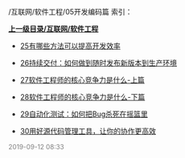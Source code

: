 /互联网/软件工程/05开发编码篇 索引：


**[上一级目录/互联网/软件工程](/互联网/软件工程/index.md)**

- [25有哪些方法可以提高开发效率](/互联网/软件工程/05开发编码篇/25有哪些方法可以提高开发效率.md)

- [26持续交付：如何做到随时发布新版本到生产环境](/互联网/软件工程/05开发编码篇/26持续交付：如何做到随时发布新版本到生产环境.md)

- [27软件工程师的核心竞争力是什么-上篇](/互联网/软件工程/05开发编码篇/27软件工程师的核心竞争力是什么-上篇.md)

- [28软件工程师的核心竞争力是什么-下篇](/互联网/软件工程/05开发编码篇/28软件工程师的核心竞争力是什么-下篇.md)

- [29自动化测试：如何把Bug杀死在摇篮里](/互联网/软件工程/05开发编码篇/29自动化测试：如何把Bug杀死在摇篮里.md)

- [30用好源代码管理工具，让你的协作更高效](/互联网/软件工程/05开发编码篇/30用好源代码管理工具，让你的协作更高效.md)


<font size=2 color='grey'> 2019-09-12 08:33 </font>